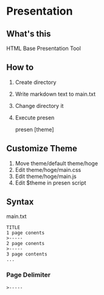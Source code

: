 # Presentation
## What's this
HTML Base Presentation Tool

## How to
1. Create directory
2. Write markdown text to main.txt
3. Change directory it
4. Execute presen

	presen [theme]

## Customize Theme 
1. Move theme/default theme/hoge
2. Edit theme/hoge/main.css
3. Edit theme/hoge/main.js
4. Edit $theme in presen script

## Syntax
main.txt

	TITLE
	1 page conents
	>-----
	2 page conents
	>-----
	3 page contents
	...
### Page Delimiter
	>-----
